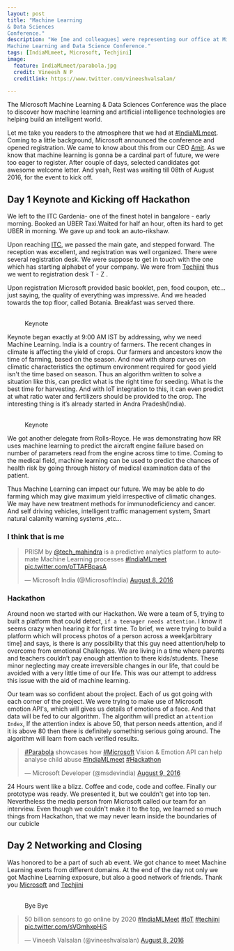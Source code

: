 ```yaml
---
layout: post
title: "Machine Learning
& Data Sciences
Conference."
description: "We [me and colleagues] were representing our office at Microsoft's
Machine Learning and Data Science Conference."
tags: [IndiaMLmeet, Microsoft, Techjini]
image:
  feature: IndiaMLmeet/parabola.jpg
  credit: Vineesh N P
  creditlink: https://www.twitter.com/vineeshvalsalan/

---
```


The Microsoft Machine Learning & Data Sciences Conference was the place to discover
how machine learning and artificial intelligence technologies are helping build an intelligent world.

Let me take you readers to the atmosphere that
we had at [#IndiaMLmeet](https://twitter.com/hashtag/IndiaMLmeet). Coming to a
little background, Microsoft announced the conference and opened registration.
We came to know about this from our CEO [Amit](https://twitter.com/amit0). As we know that machine learning is gonna be a cardinal part of future, we were too eager to register.
After couple of days, selected candidates got  awesome
welcome letter. And yeah, Rest was waiting till 08th of
August 2016, for the event to kick off.


## Day 1 Keynote and Kicking off Hackathon

We left to the ITC Gardenia- one of the finest hotel in bangalore - early morning.
Booked an UBER Taxi.Waited for half an hour, often its hard to get UBER in morning. We gave up and  took an auto-rikshaw.

Upon reaching [ITC](http://www.itchotels.in/hotels/itcgardenia.aspx), we passed the main gate, and stepped forward. The reception was excellent, and registration was
well organized. There were several registration desk. We were suppose to
get in touch with the one which has starting alphabet of your company. We were
from [Techjini](http://www.techjini.com) thus we went to registration
desk T - Z .

Upon registration Microsoft provided basic booklet, pen, food coupon, etc... just
saying, the quality of everything was impressive. And we headed towards the top floor, called Botania. Breakfast was served there.

<figure class="half">
	<a href="{{site.url}}/images/IndiaMLmeet/presentation01.jpg"><img src="{{site.url}}/images/IndiaMLmeet/presentation01.jpg" alt=""></a>
	<a href="{{site.url}}/images/IndiaMLmeet/presentation02.jpg"><img src="{{site.url}}/images/IndiaMLmeet/presentation02.jpg" alt=""></a>
	<figcaption>Keynote</figcaption>
</figure>

Keynote began exactly at 9:00 AM IST by addressing, why we need
Machine Learning. India is a country of farmers. The recent changes
in climate is affecting the yield of crops. Our farmers and ancestors know the time
of farming, based on the season. And now with sharp curves on climatic characteristics
the optimum environment required for good yield isn't the time based on season.
Thus an algorithm written to solve a situation like this, can predict what is the
right time for seeding. What is the best time for harvesting. And with IoT integration
to this, it can even predict at what ratio water and fertilizers should be provided to
the crop. The interesting thing is it’s already started in Andra Pradesh(India).

<figure class="half">
	<a href="{{site.url}}/images/IndiaMLmeet/royce01.jpg"><img src="{{site.url}}/images/IndiaMLmeet/royce01.jpg" alt=""></a>
	<a href="{{site.url}}/images/IndiaMLmeet/royce02.jpg"><img src="{{site.url}}/images/IndiaMLmeet/royce02	.jpg" alt=""></a>
	<figcaption>Keynote</figcaption>
</figure>

We got another delegate from Rolls-Royce. He was demonstrating how RR uses machine
learning to predict the aircraft engine failure based on number of parameters read
from the engine across time to time. Coming to the medical field, machine learning
can be used to predict the chances of health risk by going through history of medical examination
data of the patient.

Thus Machine Learning can impact our future. We may be able to do farming which
may give maximum yield irrespective of climatic changes. We may have new treatment
methods for immunodeficiency and cancer. And self driving vehicles, intelligent
traffic management system, Smart natural calamity warning systems ,etc...  

### I think that is me
<blockquote class="twitter-tweet" data-lang="en"><p lang="en" dir="ltr">PRISM by <a href="https://twitter.com/tech_mahindra">@tech_mahindra</a> is a predictive analytics platform to automate Machine Learning processes <a href="https://twitter.com/hashtag/IndiaMLmeet?src=hash">#IndiaMLmeet</a> <a href="https://t.co/pTTAFBpasA">pic.twitter.com/pTTAFBpasA</a></p>&mdash; Microsoft India (@MicrosoftIndia) <a href="https://twitter.com/MicrosoftIndia/status/762618179369656320">August 8, 2016</a></blockquote>
<script async src="//platform.twitter.com/widgets.js" charset="utf-8"></script>

### Hackathon
Around noon we started with our Hackathon. We were a team of 5, trying to built
a platform that could detect, `if a teenager needs attention`. I know it seems
crazy when hearing it for first time. To brief, we were trying to build a platform which
will process photos of a person across a week[arbitrary time] and says, is
there is any possibility that this guy need attention/help to overcome from emotional
Challenges. We are living in a time where parents and teachers couldn’t pay enough attention to there kids/students. These minor neglecting may create irreversible changes in our life, that could be avoided with a very little time of our life. This was our attempt to address this issue with the aid of machine learning.

Our team was so confident about the project. Each of us got going with each corner
of the project. We were trying to make use of Microsoft emotion API's, which will
gives us details of emotions of a face. And that data will be fed to
our algorithm. The algorithm will predict an `attention Index`, If the attention index is above 50, that person needs attention, and if it is above 80 then there is definitely something serious going around. The algorithm will learn from each verified results.

<blockquote class="twitter-tweet" data-lang="en"><p lang="en" dir="ltr"><a href="https://twitter.com/hashtag/Parabola?src=hash">#Parabola</a> showcases how <a href="https://twitter.com/hashtag/Microsoft?src=hash">#Microsoft</a> Vision &amp; Emotion API can help analyse child abuse <a href="https://twitter.com/hashtag/IndiaMLmeet?src=hash">#IndiaMLmeet</a> <a href="https://twitter.com/hashtag/Hackathon?src=hash">#Hackathon</a></p>&mdash; Microsoft Developer (@msdevindia) <a href="https://twitter.com/msdevindia/status/762909624458633217">August 9, 2016</a></blockquote>
<script async src="//platform.twitter.com/widgets.js" charset="utf-8"></script>

24 Hours went like a blizz. Coffee and code, code and coffee. Finally our prototype
was ready. We presented it, but we couldn't get into top ten. Nevertheless the media
person from Microsoft called our team for an interview. Even though we couldn't make it to the top, we learned so much things
from Hackathon, that we may never learn inside the boundaries of our cubicle

## Day 2 Networking and Closing

Was honored to be a part of such ab event. We got chance to meet Machine Learning
exerts from different domains. At the end of the day not only we got Machine Learning
exposure, but also a good network of friends. Thank you [Microsoft](https://www.microsoft.com)
and [Techjini](http://www.techjini.com)

<figure class="third">
	<a href="{{site.url}}/images/IndiaMLmeet/hackathon01.jpg"><img src= "{{site.url}}/images/IndiaMLmeet/hackathon01.jpg" alt=""></a>
	<a href="{{site.url}}/images/IndiaMLmeet/hackathon02.jpg"><img src="{{site.url}}/images/IndiaMLmeet/hackathon02.jpg" alt=""></a>
	<a href="{{site.url}}/images/IndiaMLmeet/closing.jpg"><img src="{{site.url}}/images/IndiaMLmeet/closing.jpg" alt=""></a>
	<figcaption>Bye Bye</figcaption>
</figure>

<blockquote class="twitter-tweet" data-lang="en"><p lang="en" dir="ltr">50 billion sensors to go online by 2020 <a href="https://twitter.com/hashtag/IndiaMLMeet?src=hash">#IndiaMLMeet</a> <a href="https://twitter.com/hashtag/IoT?src=hash">#IoT</a> <a href="https://twitter.com/hashtag/techjini?src=hash">#techjini</a> <a href="https://t.co/sVGmhxpHjS">pic.twitter.com/sVGmhxpHjS</a></p>&mdash; Vineesh Valsalan (@vineeshvalsalan) <a href="https://twitter.com/vineeshvalsalan/status/762513441730940929">August 8, 2016</a></blockquote>
<script async src="//platform.twitter.com/widgets.js" charset="utf-8"></script>
